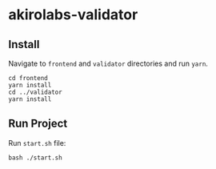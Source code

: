 # akirolabs-validator

## Install
Navigate to `frontend` and `validator` directories and run `yarn`.
```
cd frontend
yarn install
cd ../validator
yarn install
```

## Run Project
Run `start.sh` file:
```
bash ./start.sh
```
